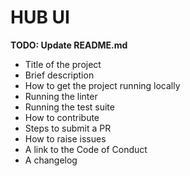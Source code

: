 # HUB UI

**TODO: Update README.md**

- Title of the project
- Brief description
- How to get the project running locally
- Running the linter
- Running the test suite
- How to contribute
- Steps to submit a PR
- How to raise issues
- A link to the Code of Conduct
- A changelog

